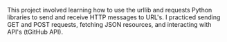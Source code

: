 This project involved learning how to use the urllib and requests Python libraries to send and receive HTTP messages to URL's. I practiced sending GET and POST requests, fetching JSON resources, and interacting with API's (tGitHub API).
